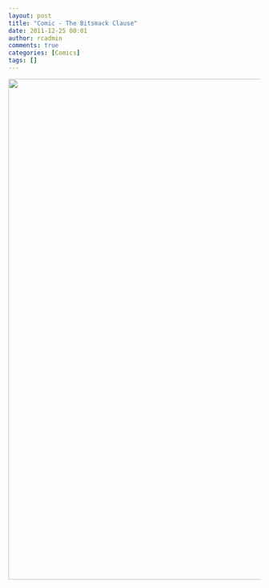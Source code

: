 ```yaml
---
layout: post
title: "Comic - The Bitsmack Clause"
date: 2011-12-25 00:01
author: rcadmin
comments: true
categories: [Comics]
tags: []
---
```

<a href="http://bitsmack.com/wp/2011/12/25/comic-the-bitsmack-clause/attachment/20111225/" rel="attachment wp-att-2320"><img src="http://bitsmack.com/wp/wp-content/uploads/2011/12/20111225.jpg" alt="" title="" width="680" height="1000" class="alignnone size-full wp-image-2320" /></a>

